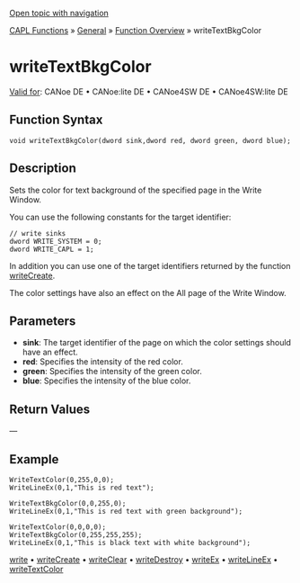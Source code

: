 [Open topic with navigation](../../../../../CANoeDEFamily.htm#Topics/CAPLFunctions/Other/Functions/CAPLfunctionWriteTextBkgColor.md)

[CAPL Functions](../../CAPLfunctions.md) » [General](../CAPLGeneralStartPage.md) » [Function Overview](../CAPLfunctionsGeneralOverview.md) » writeTextBkgColor

# writeTextBkgColor

[Valid for](../../../Shared/FeatureAvailability.md):  CANoe DE • CANoe:lite DE • CANoe4SW DE • CANoe4SW:lite DE

## Function Syntax

```plaintext
void writeTextBkgColor(dword sink,dword red, dword green, dword blue);
```

## Description

Sets the color for text background of the specified page in the Write Window.

You can use the following constants for the target identifier:

```plaintext
// write sinks
dword WRITE_SYSTEM = 0;
dword WRITE_CAPL = 1;
```

In addition you can use one of the target identifiers returned by the function [writeCreate](CAPLfunctionWriteCreate.md).

The color settings have also an effect on the All page of the Write Window.

## Parameters

- **sink**: The target identifier of the page on which the color settings should have an effect.
- **red**: Specifies the intensity of the red color.
- **green**: Specifies the intensity of the green color.
- **blue**: Specifies the intensity of the blue color.

## Return Values

—

## Example

```plaintext
WriteTextColor(0,255,0,0);
WriteLineEx(0,1,"This is red text");

WriteTextBkgColor(0,0,255,0);
WriteLineEx(0,1,"This is red text with green background");

WriteTextColor(0,0,0,0);
WriteTextBkgColor(0,255,255,255);
WriteLineEx(0,1,"This is black text with white background");
```

[write](CAPLfunctionWrite.md) • [writeCreate](CAPLfunctionWriteCreate.md) • [writeClear](CAPLfunctionWriteClear.md) • [writeDestroy](CAPLfunctionWriteDestroy.md) • [writeEx](CAPLfunctionWriteEx.md) • [writeLineEx](CAPLfunctionWriteLineEx.md) • [writeTextColor](CAPLfunctionWriteTextColor.md)
